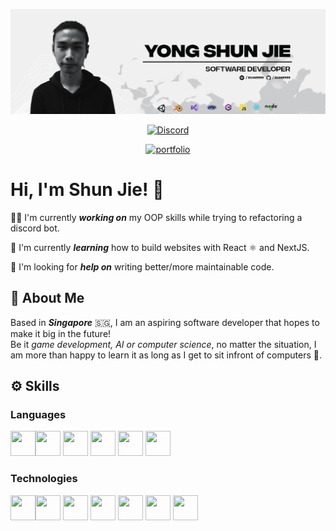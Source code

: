 ![Logo](assets/banner.jfif)

<div align="center">

[![Discord](https://img.shields.io/discord/232873555031752704?label=Discord&logo=discord&style=for-the-badge)](https://discord.gg/Gyhn4P6)

[![portfolio](https://img.shields.io/badge/my_portfolio-000?style=for-the-badge&logo=ko-fi&logoColor=white)](https://Ruin9999.github.io)

</div>

# Hi, I'm Shun Jie! 👋

👩‍💻 I'm currently ***working on*** my OOP skills while trying to refactoring a discord bot.  

🧠 I'm currently ***learning*** how to build websites with React ⚛ and NextJS.  

🤔 I'm looking for ***help on*** writing better/more maintainable code.

## 🚀 About Me
Based in ***Singapore*** 🇸🇬, I am an aspiring software developer that hopes to make it big in the future!  
Be it *game development, AI or computer science*, no matter the situation, I am more than happy to
learn it as long as I get to sit infront of computers 💖.

## ⚙️ Skills

### Languages
<img src="https://cdn.jsdelivr.net/gh/devicons/devicon/icons/html5/html5-original.svg" width="40px" height="40px" /><img src="https://cdn.jsdelivr.net/gh/devicons/devicon/icons/css3/css3-original.svg" width="40px" height="40px" />
<img src="https://cdn.jsdelivr.net/gh/devicons/devicon/icons/javascript/javascript-plain.svg" width="40px" height="40px" />
<img src="https://cdn.jsdelivr.net/gh/devicons/devicon/icons/typescript/typescript-original.svg" width="40px" height="40px" />
<img src="https://cdn.jsdelivr.net/gh/devicons/devicon/icons/csharp/csharp-original.svg" width="40px" height="40px" />
<img src="https://cdn.jsdelivr.net/gh/devicons/devicon/icons/php/php-plain.svg" width="40px" height="40px" />

### Technologies
<img src="https://cdn.jsdelivr.net/gh/devicons/devicon/icons/nodejs/nodejs-plain-wordmark.svg" width="40px" height="40px" /><img src="https://cdn.jsdelivr.net/gh/devicons/devicon/icons/react/react-original.svg" width="40px" height="40px" />
<img src="https://cdn.jsdelivr.net/gh/devicons/devicon/icons/electron/electron-original.svg" width="40px" height="40px" />
<img src="https://cdn.jsdelivr.net/gh/devicons/devicon/icons/mysql/mysql-original-wordmark.svg" width="40px" height="40px" />
<img src="https://cdn.jsdelivr.net/gh/devicons/devicon/icons/redis/redis-original-wordmark.svg" width="40px" height="40px" />
<img src="https://cdn.jsdelivr.net/gh/devicons/devicon/icons/git/git-original.svg" width="40px" height="40px" />
<img src="https://cdn.jsdelivr.net/gh/devicons/devicon/icons/docker/docker-original.svg" width="40px" height="40px" />
